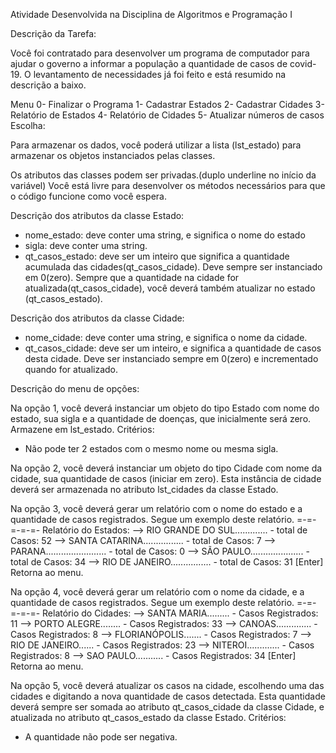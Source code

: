  Atividade Desenvolvida na Disciplina de Algoritmos e Programação I

Descrição da Tarefa:

Você foi contratado para desenvolver um programa de computador para ajudar o governo a
informar a população a quantidade de casos de covid-19. O levantamento de necessidades
já foi feito e está resumido na descrição a baixo.

Menu
0- Finalizar o Programa
1- Cadastrar Estados
2- Cadastrar Cidades
3- Relatório de Estados
4- Relatório de Cidades
5- Atualizar números de casos
Escolha:

Para armazenar os dados, você poderá utilizar a lista (lst_estado) para armazenar os objetos
instanciados pelas classes.

Os atributos das classes podem ser privadas.(duplo underline no início da variável)
Você está livre para desenvolver os métodos necessários para que o código funcione
como você espera.

Descrição dos atributos da classe Estado:
- nome_estado: deve conter uma string, e significa o nome do estado
- sigla: deve conter uma string.
- qt_casos_estado: deve ser um inteiro que significa a quantidade acumulada das
cidades(qt_casos_cidade). Deve sempre ser instanciado em 0(zero). Sempre que a
quantidade na cidade for atualizada(qt_casos_cidade), você deverá também atualizar no
estado (qt_casos_estado).

Descrição dos atributos da classe Cidade:
- nome_cidade: deve conter uma string, e significa o nome da cidade.
- qt_casos_cidade: deve ser um inteiro, e significa a quantidade de casos desta cidade. Deve
ser instanciado sempre em 0(zero) e incrementado quando for atualizado.

Descrição do menu de opções:

Na opção 1, você deverá instanciar um objeto do tipo Estado com nome do estado, sua sigla
e a quantidade de doenças, que inicialmente será zero. Armazene em lst_estado.
Critérios:
- Não pode ter 2 estados com o mesmo nome ou mesma sigla.

Na opção 2, você deverá instanciar um objeto do tipo Cidade com nome da cidade, sua
quantidade de casos (iniciar em zero).
Esta instância de cidade deverá ser armazenada no atributo lst_cidades da classe
Estado.

Na opção 3, você deverá gerar um relatório com o nome do estado e a quantidade de casos
registrados. Segue um exemplo deste relatório.
=-=-=-=-=- Relatório do Estados:
--> RIO GRANDE DO SUL............. - total de Casos: 52
--> SANTA CATARINA................ - total de Casos: 7
--> PARANA........................ - total de Casos: 0
--> SÃO PAULO..................... - total de Casos: 34
--> RIO DE JANEIRO................ - total de Casos: 31
 [Enter] Retorna ao menu.

Na opção 4, você deverá gerar um relatório com o nome da cidade, e a quantidade de casos
registrados. Segue um exemplo deste relatório.
=-=-=-=-=- Relatório do Cidades:
--> SANTA MARIA......... - Casos Registrados: 11
--> PORTO ALEGRE........ - Casos Registrados: 33
--> CANOAS.............. - Casos Registrados: 8
--> FLORIANÓPOLIS....... - Casos Registrados: 7
--> RIO DE JANEIRO...... - Casos Registrados: 23
--> NITEROI............. - Casos Registrados: 8
--> SAO PAULO........... - Casos Registrados: 34
 [Enter] Retorna ao menu.
 
Na opção 5, você deverá atualizar os casos na cidade, escolhendo uma das cidades e
digitando a nova quantidade de casos detectada. Esta quantidade deverá sempre ser
somada ao atributo qt_casos_cidade da classe Cidade, e atualizada no atributo
qt_casos_estado da classe Estado.
Critérios:
- A quantidade não pode ser negativa.

